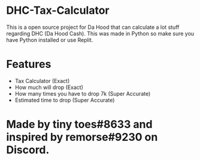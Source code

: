 # DHC-Tax-Calculator
This is a open source project for Da Hood that can calculate a lot stuff regarding DHC (Da Hood Cash). This was made in Python so make sure you have Python installed or use Replit. 

# Features
- Tax Calculator (Exact)
- How much will drop (Exact)
- How many times you have to drop 7k (Super Accurate)
- Estimated time to drop (Super Accurate)

# Made by tiny toes#8633 and inspired by remorse#9230 on Discord.
